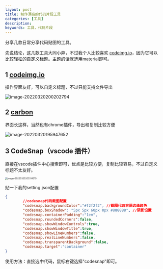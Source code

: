 ```yaml
---
layout: post
title: 制作漂亮的代码片段工具
categories: [工具]
description: 
keywords: 工具，代码片段
---
```


分享几款日常分享代码贴图的工具。

先说结论，这几款工具大同小异，不过我个人比较喜欢 [codeimg.io](https://codeimg.io/)，因为它可以比较轻松的自定义标题。主题的话就选用material即可。

## 1 [codeimg.io](https://codeimg.io/)

操作界面友好，可以自定义标题，不过只能支持文件导出

![image-20220320200202794](http://taoey.github.io/assets/images/artcles/2022-03-20-漂亮的代码.assets/image-20220320200202794.png)

## 2 [carbon](https://carbon.now.sh/)

界面长这样，当然也有chrome插件，导出和复制比较方便

![image-20220320195947652](http://taoey.github.io/assets/images/artcles/2022-03-20-漂亮的代码.assets/image-20220320195947652.png)



## 3 CodeSnap（vscode 插件）

直接在vscode插件中心搜索即可，优点是比较方便，复制比较容易，不过自定义标题不太友好。

<img src="http://taoey.github.io/assets/images/artcles/2022-03-20-漂亮的代码.assets/image-20220320200314310.png" alt="image-20220320200314310" style="zoom:50%;" />

贴一下我的setting.json配置

```json
{
        //codesnap代码截图配置
        "codesnap.backgroundColor":"#f2f2f2", //截图代码容器边缘颜色
        "codesnap.boxShadow": "5px 5px 60px 0px #888888", //阴影设置
        "codesnap.containerPadding":"1em",
        "codesnap.roundedCorners":false,
        "codesnap.showWindowControls":true,
        "codesnap.showWindowTitle":true,
        "codesnap.showLineNumbers":false,
        "codesnap.realLineNumbers":false,
        "codesnap.transparentBackground":false,
        "codesnap.target":"container"
}
```


使用方法：直接选中代码，鼠标右键选择"codesnap"即可。



